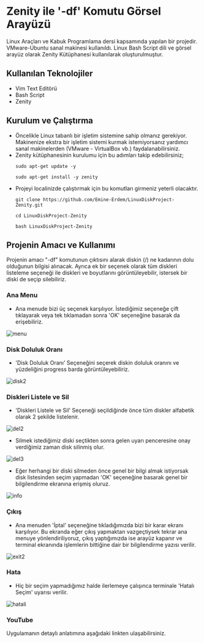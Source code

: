 # Zenity ile '-df' Komutu Görsel Arayüzü 

Linux Araçları ve Kabuk Programlama dersi kapsamında yapılan bir projedir. VMware-Ubuntu sanal makinesi kullanıldı. Linux Bash Script dili ve görsel arayüz olarak Zenity Kütüphanesi kullanılarak oluşturulmuştur.

## Kullanılan Teknolojiler
  * Vim Text Editörü
  * Bash Script 
  * Zenity
  
## Kurulum ve Çalıştırma
  * Öncelikle Linux tabanlı bir işletim sistemine sahip olmanız gerekiyor. Makinenize ekstra bir işletim sistemi kurmak istemiyorsanız yardımcı sanal makinelerden (VMware - VirtualBox vb.) faydalanabilirsiniz.
  * Zenity kütüphanesinin kurulumu için bu adımları takip edebilirsiniz;
    ```
    sudo apt-get update -y
    ```
    ```
    sudo apt-get install -y zenity
    ```
  * Projeyi localinizde çalıştırmak için bu komutları girmeniz yeterli olacaktır.
    ```
    git clone https://github.com/Emine-Erdem/LinuxDiskProject-Zenity.git
    ```
    ```
    cd LinuxDiskProject-Zenity
    ```
    ```
    bash LinuxDiskProject-Zenity
    ```
## Projenin Amacı ve Kullanımı
Projenin amacı "-df" komutunun çıktısını alarak diskin (/) ne kadarının dolu olduğunun bilgisi alınacak. Ayrıca ek bir seçenek olarak tüm diskleri listeleme seçeneği ile diskleri ve boyutlarını görüntüleyebilir, istersek bir diski de seçip silebiliriz.
### Ana Menu
* Ana menude bizi üç seçenek karşılıyor. İstediğimiz seçeneğe çift tıklayarak veya tek tıklamadan sonra 'OK' seçeneğine basarak da erişebiliriz.

![menu](https://user-images.githubusercontent.com/56304631/210816743-84b67dfd-dc6c-4c7e-8f1f-bad4d521c781.png)

### Disk Doluluk Oranı
* 'Disk Doluluk Oranı' Seçeneğini seçerek diskin doluluk oranını ve yüzdeliğini progress barda görüntüleyebiliriz. 

![disk2](https://user-images.githubusercontent.com/56304631/210821349-61857fe1-1d01-47b5-bdaa-52d8f8cf035c.png)

### Diskleri Listele ve Sil
* 'Diskleri Listele ve Sil' Seçeneği seçildiğinde önce tüm diskler alfabetik olarak 2 şekilde listelenir.

![del2](https://user-images.githubusercontent.com/56304631/210828181-bd62392f-a56a-4570-9786-0fbdb538bce4.png)

* Silmek istediğimiz diski seçtikten sonra gelen uyarı penceresine onay verdiğimiz zaman disk silinmiş olur.

![del3](https://user-images.githubusercontent.com/56304631/210831356-0f8ada80-77cf-4c0b-a720-7f6da20f69cd.png)

* Eğer herhangi bir diski silmeden önce genel bir bilgi almak istiyorsak disk listesinden seçim yapmadan 'OK' seçeneğine basarak genel bir bilgilendirme ekranına erişmiş oluruz.

![info](https://user-images.githubusercontent.com/56304631/210832727-89c23ad8-7596-4cab-b8ae-f38d3222a327.png)

### Çıkış
* Ana menuden 'İptal' seçeneğine tıkladığımızda bizi bir karar ekranı karşılıyor. Bu ekranda eğer çıkış yapmaktan vazgeçtiysek tekrar ana menuye yönlendiriliyoruz, çıkış yaptığımızda ise arayüz kapanır ve terminal ekranında işlemlerin bittiğine dair bir bilgilendirme yazısı verilir.

![exit2](https://user-images.githubusercontent.com/56304631/210842364-90c1c58c-1194-4d3f-b516-c6e0829b2b96.png)

### Hata
* Hiç bir seçim yapmadığımız halde ilerlemeye çalışınca terminale 'Hatalı Seçim' uyarısı verilir.

![hatali](https://user-images.githubusercontent.com/56304631/210843234-c17e55c4-1db5-4692-b32d-2b65ebc9a355.png)

### YouTube 
Uygulamanın detaylı anlatımına aşağıdaki linkten ulaşabilirsiniz.



